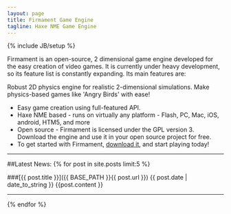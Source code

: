 ```yaml
---
layout: page
title: Firmament Game Engine
tagline: Haxe NME Game Engine
---
```

{% include JB/setup %}

Firmament is an open-source, 2 dimensional game engine developed for the easy creation of video games. It is currently under heavy development, so its feature list is constantly expanding. Its main features are:

Robust 2D physics engine for realistic 2-dimensional simulations. Make physics-based games like 'Angry Birds' with ease!
* Easy game creation using full-featured API.
* Haxe NME based - runs on virtually any platform - Flash, PC, Mac, iOS, android, HTM5, and more
* Open source - Firmament is licensed under the GPL version 3. Download the engine and use it in your open source project for free.
* To get started with Firmament, [download it](downloads.html), and start playing today! 

<hr>
##Latest News:
{% for post in site.posts limit:5 %}

###[{{ post.title }}]({{ BASE_PATH }}{{ post.url }})
{{ post.date | date_to_string }} 
{{post.content }}
<hr>
{% endfor %}



